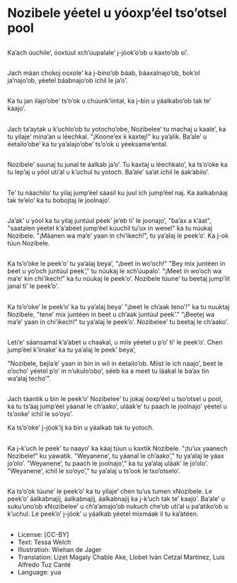 # Nozibele yéetel u yóoxp’éel tso’otsel pool

##
Ka’ach úuchile’, óoxtúul xch’úupalale’ j-jóok’o’ob u kaxto’ob si’.

##
Jach máan chokoj ooxole’ ka j-bino’ob báab, báaxalnajo’ob, bok’ol ja’najo’ob, yéetel báabnajo’ob ichil le ja’o’.

##
Ka tu jan ilajo’obe’ ts’o’ok u chúunk’iintal, ka j-bin u yáalkabo’ob tak te’ kaajo’.

##
Jach ta’aytak u k’uchlo’ob tu yotocho’obe, Nozibelee’ tu machaj u kaale’, ka tu yilaje’ mina’an u léechkal. "¡Koone’ex k kaxtej!" ku ya’alik. Ba’ale’ u éetailo’obe’ ka tu ya’alajo’obe’ ts’o’ok u yéeksame’ental.

##
Nozibele’ suunaj tu junal te áalkab ja’o’. Tu kaxtaj u léechkalo’, ka ts’o’oke ka tu lep’aj u yóol uti’al u k’uchul tu yotoch. Ba’ale’ sa’at ichil le áak’abilo’.

##
Te’ tu náachilo’ tu yilaj jump’éel sáasil ku juul ich jump’éel naj. Ka áalkabnáaj tak te’elo’ ka tu bobojtaj le joolnajo’.

##
Ja’ak’ u yóol ka tu yilaj juntúul péek’ je’eb ti’ le joonajo’, "ba’ax a k’áat", "saatalen yéetel k’a’abéet jump’éel kúuchil tu’ux in wenel" ka tu núukaj Nozibele. "¡Máanen wa ma’e’ yaan in chi’ikech!", tu ya’alaj le peek’o’. Ka j-ok túun Nozibele.

##
Ka ts’o’oke le peek’o’ tu ya’alaj beya’, "¡beet in wo’och!" "Bey mix juntéen in beet u yo’och juntúul peek’," tu núukaj le xch’úupalo’. "¡Meet in wo’och wa ma’e’ kin chi’ikech!" ka tu núukaj le peek’o’. Nozibele túune’ tu beetaj jump’íit janal ti’ le peek’o’.

##
Ka ts’o’oke’ le peek’o’ ka tu ya’alaj beya’ "¡beet le ch’aak teno’!" ka tu nuuktaj Nozibele, "tene’ mix juntéen in beet u ch’aak juntúul peek’." “¡Beetej wa ma’e’ yaan in chi’ikech!" tu ya’alaj le peek’o’. Nozibelee’ tu beetaj le ch’aako’.

##
Leti’e’ sáansamal k’a’abet u chaakal, u míis yéetel u p’o’ ti’ le peek’o’. Chen jump’éel k’iinake’ ka tu ya’alaj le peek’ beya’,

"Nozibele, bejla’e’ yaan in bin in wil in éetailo’ob. Míist le ich naajo’, beet le o’ocho’ yéetel p’o’ in n’ukulo’obo’, séeb ka a meet tu láakal le ba’ax tin wa’alaj techo’”.

##
Jach táantik u bin le peek’o’ Nozibelee’ tu jokaj óoxp’éel u tso’otsel u pool, ka tu ts’áaj jump’éel yáanal le ch’aako’, uláak’e’ tu paach le joolnajo’ yéetel u ts’ooke’ ichil le so’oyo’.

Ka ts’o’oke’ j-jóok’ij ka bin u yáalkab tak tu yotoch.

##
Ka j-k’uch le peek’ tu naayo’ ka káaj túun u kaxtik Nozibele.
"¡tu’ux yaanech Nozibele!" ku yawatik. "Weyanene’, tu yáanal le ch’aako’," tu ya’alaj le yáax jo’olo’. "Weyanene’, tu paach le joolnajo’," ka tu ya’alaj uláak’ le jo’olo’. "Weyanene’, ichil le so’oyo’," tu ya’alaj u ts’ook le tso’otselo’.

##
Ka ts’o’ok túune’ le peek’o’ ka tu yilaje’ chen tu’us tumen xNozibele. Le peek’o’ áalkabnajij, áalkabnajij, áalkabnajij ka j-k’uch tak te’ kaajo’. Ba’ale’ u suku’uno’ob xNozibelee’ u ch’a’amajo’ob nukuch che’ob uti’al u pa’atiko’ob u k’uchul. Le peek’o’ j-jóok’ u yáalkab yéetel mixmáak il tu ka’atéen.

##
* License: [CC-BY]
* Text: Tessa Welch
* Illustration: Wiehan de Jager
* Translation: Lizet Magaly Chable Ake, Llobet Iván Cetzal Martínez, Luis Alfredo Tuz Canté
* Language: yua
